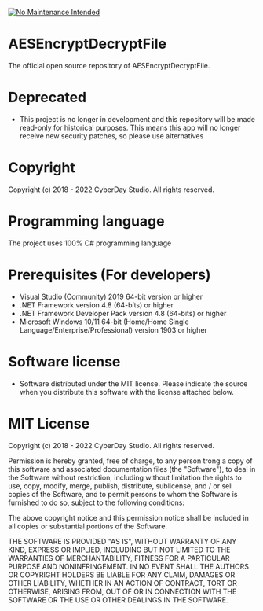[![No Maintenance Intended](http://unmaintained.tech/badge.svg)](http://unmaintained.tech/)

# AESEncryptDecryptFile
The official open source repository of AESEncryptDecryptFile.

# Deprecated
- This project is no longer in development and this repository will be made read-only for historical purposes. This means this app will no longer receive new security patches, so please use alternatives

# Copyright
Copyright (c) 2018 - 2022 CyberDay Studio. All rights reserved.

# Programming language

The project uses 100% C# programming language

# Prerequisites (For developers)
 - Visual Studio (Community) 2019 64-bit version or higher
 - .NET Framework version 4.8 (64-bíts) or higher
 - .NET Framework Developer Pack version 4.8 (64-bits) or higher
 - Microsoft Windows 10/11 64-bit (Home/Home Single Language/Enterprise/Professional) version 1903 or higher

# Software license
- Software distributed under the MIT license. Please indicate the source when you distribute this software with the license attached below.

# MIT License

Copyright (c) 2018 - 2022 CyberDay Studio. All rights reserved.

Permission is hereby granted, free of charge, to any person trong a copy
of this software and associated documentation files (the "Software"), to deal
in the Software without restriction, including without limitation the rights
to use, copy, modify, merge, publish, distribute, sublicense, and / or sell
copies of the Software, and to permit persons to whom the Software is
furnished to do so, subject to the following conditions:

The above copyright notice and this permission notice shall be included in all
copies or substantial portions of the Software.

THE SOFTWARE IS PROVIDED "AS IS", WITHOUT WARRANTY OF ANY KIND, EXPRESS OR
IMPLIED, INCLUDING BUT NOT LIMITED TO THE WARRANTIES OF MERCHANTABILITY,
FITNESS FOR A PARTICULAR PURPOSE AND NONINFRINGEMENT. IN NO EVENT SHALL THE
AUTHORS OR COPYRIGHT HOLDERS BE LIABLE FOR ANY CLAIM, DAMAGES OR OTHER
LIABILITY, WHETHER IN AN ACTION OF CONTRACT, TORT OR OTHERWISE, ARISING FROM,
OUT OF OR IN CONNECTION WITH THE SOFTWARE OR THE USE OR OTHER DEALINGS IN THE
SOFTWARE.
